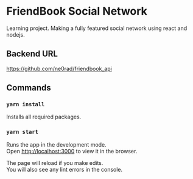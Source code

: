 # FriendBook Social Network

Learning project. Making a fully featured social network using react and nodejs.

## Backend URL

https://github.com/ne0rad/friendbook_api

## Commands

### `yarn install`

Installs all required packages.

### `yarn start`

Runs the app in the development mode.\
Open [http://localhost:3000](http://localhost:3000) to view it in the browser.

The page will reload if you make edits.\
You will also see any lint errors in the console.
